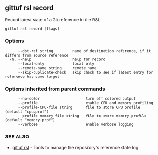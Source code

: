 ## gittuf rsl record

Record latest state of a Git reference in the RSL

```
gittuf rsl record [flags]
```

### Options

```
      --dst-ref string         name of destination reference, if it differs from source reference
  -h, --help                   help for record
      --local-only             local only
      --remote-name string     remote name
      --skip-duplicate-check   skip check to see if latest entry for reference has same target
```

### Options inherited from parent commands

```
      --no-color                     turn off colored output
      --profile                      enable CPU and memory profiling
      --profile-CPU-file string      file to store CPU profile (default "cpu.prof")
      --profile-memory-file string   file to store memory profile (default "memory.prof")
      --verbose                      enable verbose logging
```

### SEE ALSO

* [gittuf rsl](gittuf_rsl.md)	 - Tools to manage the repository's reference state log

